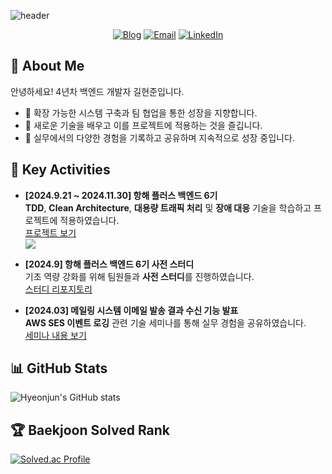 ![header](https://capsule-render.vercel.app/api?type=waving&color=30A9DE&height=200&section=header&text=Hyeonjun%20Kil&fontSize=60&fontColor=ffffff&animation=fadeIn&fontAlignY=38&desc=Backend%20Developer&descAlignY=60&descAlign=50)

<div align="center">
  
  [![Blog](https://img.shields.io/badge/Blog-DD0B78?style=flat-square&logo=GitHub%20Sponsors&logoColor=white)](https://penguin-dev.tistory.com/)
  [![Email](https://img.shields.io/badge/kboxstar@gmail.com-EA4335?style=flat-square&logo=Gmail&logoColor=white)](mailto:kboxstar@gmail.com)
  [![LinkedIn](https://img.shields.io/badge/LinkedIn-0A66C2?style=flat-square&logo=LinkedIn&logoColor=white)](https://linkedin.com/in/kilhyeonjun)
  
</div>

## 👋 About Me

안녕하세요! 4년차 백엔드 개발자 길현준입니다.

- 🚀 확장 가능한 시스템 구축과 팀 협업을 통한 성장을 지향합니다.
- 🌱 새로운 기술을 배우고 이를 프로젝트에 적용하는 것을 즐깁니다.
- 👥 실무에서의 다양한 경험을 기록하고 공유하며 지속적으로 성장 중입니다.

## 📅 Key Activities

- **[2024.9.21 ~ 2024.11.30] 항해 플러스 백엔드 6기**   
  **TDD**, **Clean Architecture**, **대용량 트래픽 처리** 및 **장애 대응** 기술을 학습하고 프로젝트에 적용하였습니다.  
  [프로젝트 보기](https://github.com/hhpb-code)  
  <a href="https://hhpluscertificateofcompletion.oopy.io/">
    <img src="https://static.spartacodingclub.kr/hanghae99/plus/completion/badge_black.svg" />
  </a>
  

- **[2024.9] 항해 플러스 백엔드 6기 사전 스터디**  
  기초 역량 강화를 위해 팀원들과 **사전 스터디**를 진행하였습니다.  
  [스터디 리포지토리](https://github.com/hanghae-pre-study-framework/board/tree/base/kilhyeonjun)

- **[2024.03] 메일링 시스템 이메일 발송 결과 수신 기능 발표**  
  **AWS SES 이벤트 로깅** 관련 기술 세미나를 통해 실무 경험을 공유하였습니다.  
  [세미나 내용 보기](https://jnp.tech/posts/2024-03-aws-ses-event-log)

## 📊 GitHub Stats

![Hyeonjun's GitHub stats](https://github-readme-stats.vercel.app/api?username=kilhyeonjun&show_icons=true&theme=radical)

## 🏆 Baekjoon Solved Rank

[![Solved.ac Profile](http://mazassumnida.wtf/api/v2/generate_badge?boj=kboxstar)](https://solved.ac/kboxstar/)

